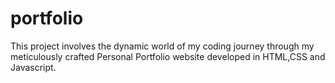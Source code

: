 # portfolio
  This project involves the dynamic world of my coding journey through my meticulously crafted Personal Portfolio website developed in HTML,CSS and Javascript.
